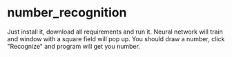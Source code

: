 # number_recognition
Just install it, download all requirements and run it.
Neural network will train and window with a square field will pop up. You should draw a number, click "Recognize" and program will get you number.
